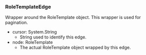 ### RoleTemplateEdge
Wrapper around the RoleTemplate object. This wrapper is used for pagination.

- cursor: System.String
  - String used to identify this edge.
- node: RoleTemplate
  - The actual RoleTemplate object wrapped by this edge.
